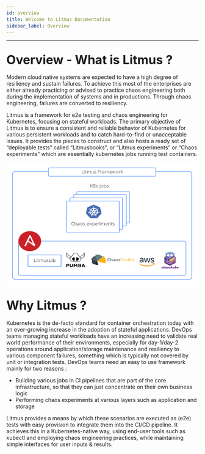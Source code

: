 ```yaml
---
id: overview
title: Welcome to Litmus Documentation 
sidebar_label: Overview 
---
```

------

## <font size="6">Overview - What is Litmus ?</font>

Modern cloud native systems are expected to have a high degree of resiliency and sustain failures. 
To achieve this most of the enterprises are either already practicing or advised to practice 
chaos engineering both during the implementation of systems and in productions. Through chaos engineering, 
failures are converted to resiliency. 

Litmus is a framework for e2e testing and chaos engineering for Kubernetes, focusing on stateful workloads.
The primary objective of Litmus is to ensure a consistent and reliable behavior of Kubernetes for various 
persistent workloads and to catch hard-to-find or unacceptable issues. It provides the pieces to construct 
and also hosts a ready set of “deployable tests” called “Litmusbooks”, or “Litmus experiments” 
or “Chaos experiments” which are essentially kubernetes jobs running test containers. 

![Litmus Image](/docs/assets/litmus.svg)

## <font size="6">Why Litmus ?</font>

Kubernetes is the de-facto standard for container orchestration today with an ever-growing increase 
in the adoption of stateful applications. DevOps teams managing stateful workloads have an increasing need 
to validate real world performance of their environments, especially for day-1/day-2 operations around 
application/storage maintenance and resiliency to various component failures, something which is typically 
not covered by unit or integration tests. DevOps teams need an easy to use framework mainly for two reasons :

- Building various jobs in CI pipelines that are part of the core infrastructure, so that they can just 
concentrate on their own business logic
- Performing chaos experiments at various layers such as application and storage

Litmus provides a means by which these scenarios are executed as (e2e) tests with easy provision to integrate 
them into the CI/CD pipeline. It achieves this in a Kubernetes-native way, using end-user tools such as kubectl 
and employing chaos engineering practices, while maintaining simple interfaces for user inputs & results.

<!-- Hotjar Tracking Code for https://docs.openebs.io -->

<script>
    (function(h,o,t,j,a,r){
        h.hj=h.hj||function(){(h.hj.q=h.hj.q||[]).push(arguments)};
        h._hjSettings={hjid:1239116,hjsv:6};
        a=o.getElementsByTagName('head')[0];
        r=o.createElement('script');r.async=1;
        r.src=t+h._hjSettings.hjid+j+h._hjSettings.hjsv;
        a.appendChild(r);
    })(window,document,'https://static.hotjar.com/c/hotjar-','.js?sv=');
</script>


<!-- Global site tag (gtag.js) - Google Analytics -->

<script async src="https://www.googletagmanager.com/gtag/js?id=UA-92076314-12"></script>
<script>
  window.dataLayer = window.dataLayer || [];
  function gtag(){dataLayer.push(arguments);}
  gtag('js', new Date());

  gtag('config', 'UA-92076314-12');
</script>
